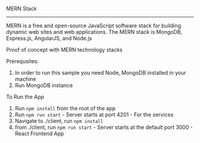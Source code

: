 MERN Stack
***********************

MERN is a free and open-source JavaScript software stack for building dynamic web sites and web applications. The MERN stack is MongoDB, Express.js, AngularJS, and Node.js

Proof of concept with MERN technology stacks

Prerequsites:
1. In order to run this sample you need Node, MongoDB installed in your machine
2. Run MongoDB instance

To Run the App
1. Run `npm install` from the root of the app
2. Run `npm run start` - Server starts at port 4201 - For the services
3. Navigate to ./client, run `npm install`
4. from ./client, run `npm run start` - Server starts at the default port 3000 - React Frontend App
